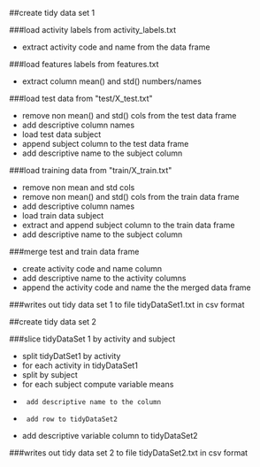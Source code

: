 ##create tidy data set 1

###load activity labels from activity_labels.txt
* extract activity code and name from the data frame

###load features labels from features.txt
* extract column mean() and std() numbers/names 


###load test data from "test/X_test.txt"
* remove non mean() and std() cols from the test data frame
* add descriptive column names
* load test data subject
* append subject column to the test data frame
* add descriptive name to the subject column



###load training data from "train/X_train.txt"
* remove non mean and std cols
* remove non mean() and std() cols from the train data frame
* add descriptive column names
* load train data subject
* extract and append subject column to the train data frame
* add descriptive name to the subject column


###merge test and train data frame
* create activity code and name column
* add descriptive name to the activity columns
* append the activity code and name the the merged data frame

###writes out tidy data set  1 to file tidyDataSet1.txt in csv format


##create tidy data set 2

###slice tidyDataSet 1 by activity and subject
* split tidyDatSet1 by activity
* for each activity in tidyDataSet1
*   split by subject
*   for each subject compute variable means
*      add descriptive name to the column
*      add row to tidyDataSet2
* add descriptive variable column to tidyDataSet2

###writes out tidy data set 2 to file tidyDataSet2.txt in csv format
